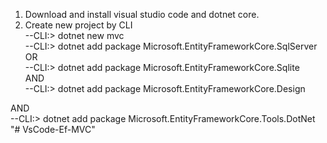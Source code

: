 1. Download and install visual studio code and dotnet core.
2. Create new project by CLI <br />
  --CLI:\> dotnet new mvc <br />
  --CLI:\> dotnet add package Microsoft.EntityFrameworkCore.SqlServer <br />
  OR <br />
  --CLI:\> dotnet add package Microsoft.EntityFrameworkCore.Sqlite <br />
  AND <br />
  --CLI:\> dotnet add package Microsoft.EntityFrameworkCore.Design <br />
  
  AND <br />
  --CLI:\> dotnet add package Microsoft.EntityFrameworkCore.Tools.DotNet <br />
"# VsCode-Ef-MVC" 
